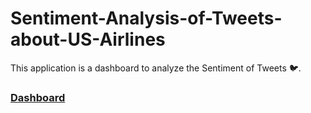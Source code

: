 # Sentiment-Analysis-of-Tweets-about-US-Airlines
This application is a dashboard to analyze the Sentiment of Tweets 🐦.

### [Dashboard](https://mclods-tw-sentiment-anly.herokuapp.com/)
